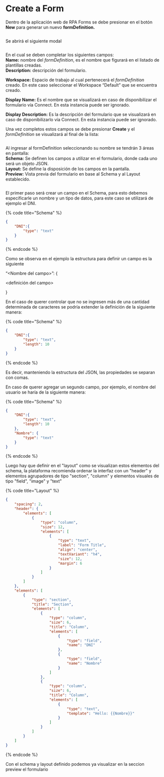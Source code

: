 # Create a Form

Dentro de la aplicación web de RPA Forms se debe presionar en el botón **New** para generar un nuevo **formDefinition.**

<figure><img src="../../.gitbook/assets/image (19).png" alt=""><figcaption></figcaption></figure>

Se abrirá el siguiente modal

<div align="center" data-full-width="false">

<figure><img src="../../.gitbook/assets/image (1).png" alt=""><figcaption></figcaption></figure>

</div>

En el cual se deben completar los siguientes campos:\
**Name:** nombre del _formDefinition_, es el nombre que figurará en el listado de plantillas creadas.\
**Description:** descripción del formulario.

**Workspace:** Espacio de trabajo al cual pertenecerá el _formDefinition_ creado. En este caso seleccionar el Workspace “Default” que se encuentra creado.

**Display Name:** Es el nombre que se visualizará en caso de disponibilizar el formulario vía Connect. En esta instancia puede ser ignorado.

**Display Description:** Es la descripción del formulario que se visualizará en caso de disponibilizarlo vía Connect. En esta instancia puede ser ignorado.

Una vez completos estos campos se debe presionar **Create** y el _formDefinition_ se visualizará al final de la lista:

<figure><img src="../../.gitbook/assets/image (16).png" alt=""><figcaption></figcaption></figure>



Al ingresar al formDefinition seleccionando su nombre se tendrán 3 áreas en pantalla:\
**Schema:** Se definen los campos a utilizar en el formulario, donde cada uno será un objeto JSON.\
**Layout:** Se define la disposición de los campos en la pantalla.\
**Preview:** Vista previa del formulario en base al Schema y al Layout establecido.

<figure><img src="../../.gitbook/assets/image (5).png" alt=""><figcaption></figcaption></figure>



El primer paso será crear un campo en el Schema, para esto debemos especificarle un nombre y un tipo de datos, para este caso se utilizará de ejemplo el DNI.

{% code title="Schema" %}
```json
{
    "DNI":{
        "type": "text"
    }
}
```
{% endcode %}

Como se observa en el ejemplo la estructura para definir un campo es la siguiente

“\<Nombre del campo>”: {

&#x20;       \<definición del campo>

}

En el caso de querer controlar que no se ingresen más de una cantidad determinada de caracteres se podría extender la definición de la siguiente manera:

{% code title="Schema" %}
```json
{
    "DNI":{
        "type": "text",
        "length": 10
    }
}
```
{% endcode %}

Es decir, manteniendo la estructura del JSON, las propiedades se separan con comas.

En caso de querer agregar un segundo campo, por ejemplo, el nombre del usuario se haría de la siguiente manera:

{% code title="Schema" %}
```json
{
    "DNI":{
        "type": "text",
        "length": 10
    },
    "Nombre": {
        "type": "text"
    }
}
```
{% endcode %}

Luego hay que definir en el "layout" como se visualizan estos elementos del schema, la plataforma recomienda ordenar la interfaz con un "header" y elementos agrupadores de tipo "section", "column" y elementos visuales de tipo "field", "image" y "text"

{% code title="Layout" %}
```json
{
	"spacing": 2,
	"header": {
		"elements": [
			{
				"type": "column",
				"size": 12,
				"elements": [
					{
						"type": "text",
						"label": "Form Title",
						"align": "center",
						"textVariant": "h4",
						"size": 12,
						"margin": 6
					}
				]
			}
		]
	},
	"elements": [
		{
			"type": "section",
			"title": "Section",
			"elements": [
				{
					"type": "column",
					"size": 6,
					"title": "Column",
					"elements": [
						{
							"type": "field",
							"name": "DNI"
						},
						{
							"type": "field",
							"name": "Nombre"
						}
					]
				},
				{
					"type": "column",
					"size": 6,
					"title": "Column",
					"elements": [
						{
							"type": "text",
							"template": "Hello: {{Nombre}}"
						}
					]
				}
			]
		}
	]
}
```
{% endcode %}

Con el schema y layout definido podemos ya visualizar en la seccion preview el formulario

<figure><img src="../../.gitbook/assets/image.png" alt=""><figcaption></figcaption></figure>

